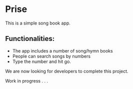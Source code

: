 # Prise

This is a simple song book app. 

## Functionalities:
- The app includes a number of song/hymn books
- People can search songs by numbers
- Type the number and hit go. 

We are now looking for developers to complete this project. 

Work in progress . . .